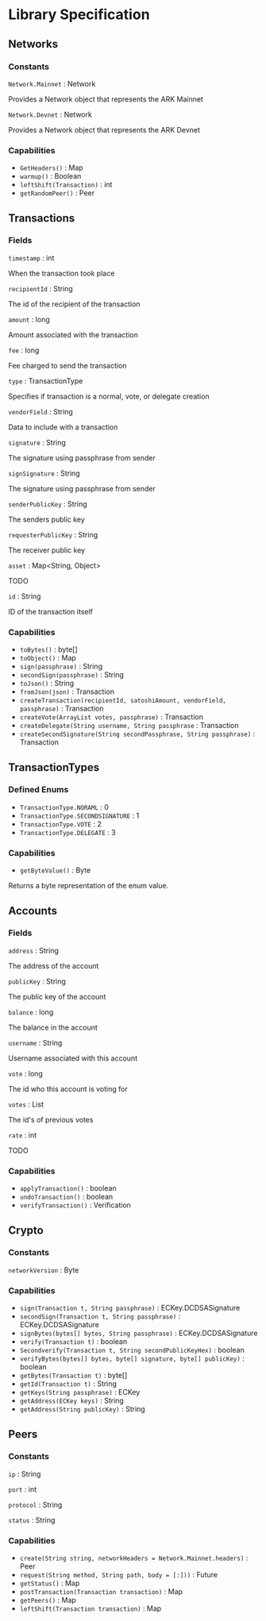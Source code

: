 # Library Specification

## Networks

### Constants

`Network.Mainnet` : Network

Provides a Network object that represents the ARK Mainnet

`Network.Devnet` : Network

Provides a Network object that represents the ARK Devnet

### Capabilities

* `GetHeaders()` : Map
* `warmup()` : Boolean
* `leftShift(Transaction)` : int
* `getRandomPeer()` : Peer

## Transactions

### Fields

`timestamp` : int

When the transaction took place

`recipientId` : String

The id of the recipient of the transaction

`amount` : long

Amount associated with the transaction

`fee` : long

Fee charged to send the transaction

`type` : TransactionType

Specifies if transaction is a normal, vote, or delegate creation

`vendorField` : String

Data to include with a transaction

`signature` : String

The signature using passphrase from sender

`signSignature` : String

The signature using passphrase from sender

`senderPublicKey` : String

The senders public key

`requesterPublicKey` : String

The receiver public key

`asset` : Map<String, Object>

TODO

`id` : String

ID of the transaction itself


### Capabilities

* `toBytes()` : byte[]
* `toObject()` : Map
* `sign(passphrase)` : String
* `secondSign(passphrase)` : String
* `toJson()` : String
* `fromJson(json)` : Transaction
* `createTransaction(recipientId, satoshiAmount, vendorField, passphrase)` : Transaction
* `createVote(ArrayList votes, passphrase)` : Transaction
* `createDelegate(String username, String passphrase` : Transaction
* `createSecondSignature(String secondPassphrase, String passphrase)` : Transaction

## TransactionTypes

### Defined Enums

* `TransactionType.NORAML` : 0
* `TransactionType.SECONDSIGNATURE` : 1
* `TransactionType.VOTE` : 2
* `TransactionType.DELEGATE` : 3

### Capabilities

* `getByteValue()` : Byte

Returns a byte representation of the enum value. 


## Accounts

### Fields

`address` : String

The address of the account

`publicKey` : String

The public key of the account

`balance` : long

The balance in the account

`username` : String

Username associated with this account

`vote` : long
 
The id who this account is voting for

`votes` : List

The id's of previous votes 

`rate` : int

TODO

### Capabilities

* `applyTransaction()` : boolean
* `undoTransaction()` : boolean
* `verifyTransaction()` : Verification

## Crypto

### Constants

`networkVersion` : Byte

### Capabilities

* `sign(Transaction t, String passphrase)` : ECKey.DCDSASignature
* `secondSign(Transaction t, String passphrase)` : ECKey.DCDSASignature
* `signBytes(bytes[] bytes, String passphrase)` : ECKey.DCDSASignature
* `verify(Transaction t)` : boolean
* `Secondverify(Transaction t, String secondPublicKeyHex)` : boolean
* `verifyBytes(bytes[] bytes, byte[] signature, byte[] publicKey)` : boolean
* `getBytes(Transaction t)` : byte[]
* `getId(Transaction t)` : String
* `getKeys(String passphrase)` : ECKey
* `getAddress(ECKey keys)` : String
* `getAddress(String publicKey)` : String

## Peers

### Constants

`ip` : String

`port` : int

`protocol` : String

`status` : String

### Capabilities

* `create(String string, networkHeaders = Network.Mainnet.headers)` : Peer
* `request(String method, String path, body = [:]))` : Future<Request>
* `getStatus()` : Map
* `postTransaction(Transaction transaction)` : Map
* `getPeers()` : Map
* `leftShift(Transaction transaction)` : Map

